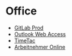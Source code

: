 # Office

- [GitLab Prod](https://gitlab-prod.cpa.de/sommerfeld/workstation)
- [Outlook Web Access](https://exchange.cpa.de/owa)
- [TimeTac](https://go.timetac.com/cpagmbh)
- [Arbeitnehmer Online](https://apps.datev.de/ano)
